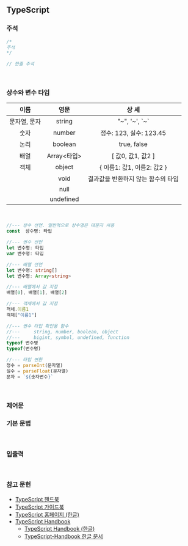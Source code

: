 ## TypeScript

  

### 주석

```typescript
/*
주석
*/

// 한줄 주석
```

  

### 상수와 변수 타입

|     이름     |    영문     |             상      세             |
| :----------: | :---------: | :--------------------------------: |
| 문자열, 문자 |   string    |          "~", '~', \`~\`           |
|     숫자     |   number    |      정수: 123, 실수: 123.45       |
|     논리     |   boolean   |            true, false             |
|     배열     | Array<타입> |         [ 값0, 값1, 값2 ]          |
|     객체     |   object    |     { 이름1: 값1, 이름2: 값2 }     |
|              |    void     | 결과값을 반환하지 않는 함수의 타입 |
|              |    null     |                                    |
|              |  undefined  |                                    |

  

```typescript
//--- 상수 선언. 일반적으로 상수명은 대문자 사용
const  상수명: 타입

//--- 변수 선언
let 변수명: 타입
var 변수명: 타입

//--- 배열 선언
let 변수명: string[]
let 변수명: Array<string>

//--- 배열에서 값 지정
배열[0], 배열[1], 배열[2]

//--- 객체에서 값 지정
객체.이름1
객체["이름1"]

//--- 변수 타입 확인용 함수
//---     string, number, boolean, object
//---     bigint, symbol, undefined, function
typeof 변수명
typeof(변수명)

//--- 타입 변환
정수 = parseInt(문자열)
실수 = parseFloat(문자열)
문자 = `${숫자변수}`
```

  

### 제어문

  

### 기본 문법

  

### 입출력

  

### 참고 문헌

- [TypeScript 핸드북](https://typescript-kr.github.io/pages/basic-types.html)
- [TypeScript 가이드북](https://yamoo9.gitbook.io/typescript)
- [TypeScript 홈페이지 (한글)](https://www.typescriptlang.org/ko)
- [TypeScript Handbook](https://www.typescriptlang.org/docs/handbook/intro.html)
  - [TypeScript Handbook (한글)](https://www.typescriptlang.org/ko/docs/handbook/intro.html)
  - [TypeScript-Handbook 한글 문서](https://typescript-kr.github.io/)

  